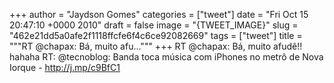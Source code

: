 
+++
author = "Jaydson Gomes"
categories = ["tweet"]
date = "Fri Oct 15 20:47:10 +0000 2010"
draft = false
image = "{TWEET_IMAGE}"
slug = "462e21dd5a0afe2f1118ffcfe6f4c6ce92082669"
tags = ["tweet"]
title = """RT @chapax: Bá, muito afu..."""
+++
RT @chapax: Bá, muito afudê!! hahaha RT: @tecnoblog: Banda toca música com iPhones no metrô de Nova Iorque - http://j.mp/c9BfC1
